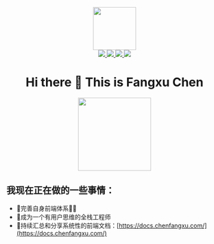 
<div id="header" align="center">
  <img src="https://media.giphy.com/media/M9gbBd9nbDrOTu1Mqx/giphy.gif" width="100"/>
  <div id="badge">
    <a href="https://github.com/qiqihaobenben/">
      <img src="https://img.shields.io/badge/Github-qiqihaobenben-000?style=flat&logo=Github&logoColor=white">
    </a>
    <a href="https://www.npmjs.com/~cfangxu">
      <img src="https://img.shields.io/badge/-NPM-lightgrey?style=flat&logo=Npm&logoColor=white">
    </a>
    <a href="mailto:qiqihaobenben@gamil.com">
      <img src="https://img.shields.io/badge/Gmail-qiqihaobenben-c14438?style=flat&logo=Gmail&logoColor=white">
    </a>
    <a href="mailto:chenfangxu_qixin@163.com">
      <img src="https://img.shields.io/badge/Email-163-c14438?style=flat&logo=Mail.Ru&logoColor=white">
    </a>
  </div>
  <h1>Hi there 👋 This is Fangxu Chen</h1>
</div>
<p align="center">
  <img src="https://github-readme-stats.vercel.app/api?username=qiqihaobenben&show_icons=true&theme=slateorange&count_private=true&hide_border=true" height="170">
</p>

## 我现在正在做的一些事情：
- 🔭完善自身前端体系🚀🚀
- 🌱成为一个有用户思维的全栈工程师
- 💪持续汇总和分享系统性的前端文档：[https://docs.chenfangxu.com/](https://docs.chenfangxu.com/)


